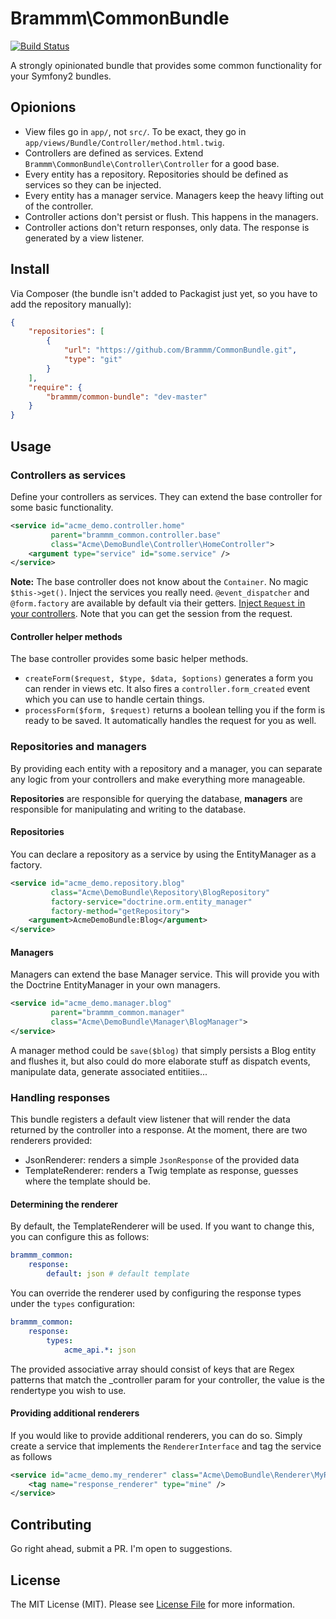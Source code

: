 Brammm\CommonBundle
===================

[![Build Status](https://travis-ci.org/Brammm/CommonBundle.png?branch=master)](https://travis-ci.org/Brammm/CommonBundle)

A strongly opinionated bundle that provides some common functionality for your Symfony2 bundles.

## Opionions

- View files go in `app/`, not `src/`. To be exact, they go in `app/views/Bundle/Controller/method.html.twig`.
- Controllers are defined as services. Extend `Brammm\CommonBundle\Controller\Controller` for a good base.
- Every entity has a repository. Repositories should be defined as services so they can be injected.
- Every entity has a manager service. Managers keep the heavy lifting out of the controller.
- Controller actions don't persist or flush. This happens in the managers.
- Controller actions don't return responses, only data. The response is generated by a view listener.
 
## Install

Via Composer (the bundle isn't added to Packagist just yet, so you have to add the repository manually):

```json
{
    "repositories": [
        {
            "url": "https://github.com/Brammm/CommonBundle.git",
            "type": "git"
        }
    ],
    "require": {
        "brammm/common-bundle": "dev-master"
    }
}
```

## Usage

### Controllers as services

Define your controllers as services. They can extend the base controller for some basic functionality. 

```xml
<service id="acme_demo.controller.home"
         parent="brammm_common.controller.base"
         class="Acme\DemoBundle\Controller\HomeController">
    <argument type="service" id="some.service" />
</service>
```

**Note:** The base controller does not know about the `Container`. No magic `$this->get()`. Inject the services you really need. `@event_dispatcher` and `@form.factory` are available by default via their getters. [Inject `Request` in your controllers](http://symfony.com/doc/current/book/controller.html#the-request-as-a-controller-argument). Note that you can get the session from the request.

#### Controller helper methods

The base controller provides some basic helper methods.

- `createForm($request, $type, $data, $options)` generates a form you can render in views etc. It also fires a `controller.form_created` event which you can use to handle certain things.  
- `processForm($form, $request)` returns a boolean telling you if the form is ready to be saved. It automatically handles the request for you as well.

### Repositories and managers

By providing each entity with a repository and a manager, you can separate any logic from your controllers and make everything more manageable.

**Repositories** are responsible for querying the database, **managers** are responsible for manipulating and writing to the database.

#### Repositories

You can declare a repository as a service by using the EntityManager as a factory.

```xml
<service id="acme_demo.repository.blog"
         class="Acme\DemoBundle\Repository\BlogRepository"
         factory-service="doctrine.orm.entity_manager"
         factory-method="getRepository">
    <argument>AcmeDemoBundle:Blog</argument>
</service>
```

#### Managers

Managers can extend the base Manager service. This will provide you with the Doctrine EntityManager in your own managers. 

```xml
<service id="acme_demo.manager.blog"
         parent="brammm_common.manager"
         class="Acme\DemoBundle\Manager\BlogManager">
</service>
```

A manager method could be `save($blog)` that simply persists a Blog entity and flushes it, but also could do more elaborate stuff as dispatch events, manipulate data, generate associated entitiies...

### Handling responses

This bundle registers a default view listener that will render the data returned by the controller into a response. At the moment, there are two renderers provided:

- JsonRenderer: renders a simple `JsonResponse` of the provided data
- TemplateRenderer: renders a Twig template as response, guesses where the template should be. 

#### Determining the renderer

By default, the TemplateRenderer will be used. If you want to change this, you can configure this as follows:

```yaml
brammm_common:
    response:
        default: json # default template
```

You can override the renderer used by configuring the response types under the `types` configuration:

```yaml
brammm_common:
    response:
        types:
            acme_api.*: json
```

The provided associative array should consist of keys that are Regex patterns that match the _controller param for your controller, the value is the rendertype you wish to use.

#### Providing additional renderers

If you would like to provide additional renderers, you can do so. Simply create a service that implements the `RendererInterface` and tag the service as follows

```xml
<service id="acme_demo.my_renderer" class="Acme\DemoBundle\Renderer\MyRenderer">
    <tag name="response_renderer" type="mine" />
</service>
```

## Contributing

Go right ahead, submit a PR. I'm open to suggestions.

## License

The MIT License (MIT). Please see [License File](https://github.com/Brammm/CommonBundle/blob/master/Resources/meta/LICENSE) for more information.